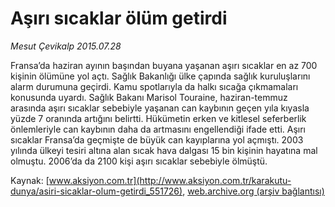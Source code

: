 # Aşırı sıcaklar ölüm getirdi

*Mesut Çevikalp 2015.07.28*

<div class="pNewsDetailMainContent" itemprop="articleBody">
 <p>
  Fransa’da haziran ayının başından buyana yaşanan aşırı sıcaklar en az 700 kişinin ölümüne yol açtı. Sağlık Bakanlığı ülke çapında sağlık kuruluşlarını alarm durumuna geçirdi. Kamu spotlarıyla da halkı sıcağa çıkmamaları konusunda uyardı. Sağlık Bakanı Marisol Touraine, haziran-temmuz arasında aşırı sıcaklar sebebiyle yaşanan can kaybının geçen yıla kıyasla yüzde 7 oranında artığını belirtti. Hükümetin erken ve kitlesel seferberlik önlemleriyle can kaybının daha da artmasını engellendiği ifade etti. Aşırı sıcaklar Fransa’da geçmişte de büyük can kayıplarına yol açmıştı. 2003 yılında ülkeyi tesiri altına alan sıcak hava dalgası 15 bin kişinin hayatına mal olmuştu. 2006’da da 2100 kişi aşırı sıcaklar sebebiyle ölmüştü.
 </p>
</div>


Kaynak: [www.aksiyon.com.tr](http://www.aksiyon.com.tr/karakutu-dunya/asiri-sicaklar-olum-getirdi_551726), [web.archive.org (arşiv bağlantısı)](http://web.archive.org/web/20150805122052/http://www.aksiyon.com.tr/karakutu-dunya/asiri-sicaklar-olum-getirdi_551726)
